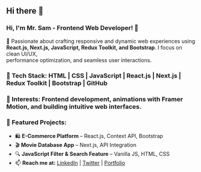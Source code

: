## Hi there 👋

### Hi, I'm Mr. Sam - Frontend Web Developer! 🚀  

🔭  Passionate about crafting responsive and dynamic web experiences using **React.js, Next.js, JavaScript, Redux Toolkit, and Bootstrap**. I focus on clean UI/UX,     
    performance optimization, and seamless user interactions.  

### 🚀 Tech Stack:  **HTML | CSS | JavaScript | React.js | Next.js | Redux Toolkit | Bootstrap | GitHub**  

### 🎨 Interests:  **Frontend development, animations with **Framer Motion**, and building intuitive web interfaces.**  

### 📌 Featured Projects:  
- 🛍️ **E-Commerce Platform** – React.js, Context API, Bootstrap  
- 🎬 **Movie Database App** – Next.js, API Integration  
- 🔍 **JavaScript Filter & Search Feature** – Vanilla JS, HTML, CSS
- 📫 **Reach me at:** [LinkedIn](your-linkedin-url) | [Twitter](your-twitter-url) | [Portfolio](your-portfolio-url)  
